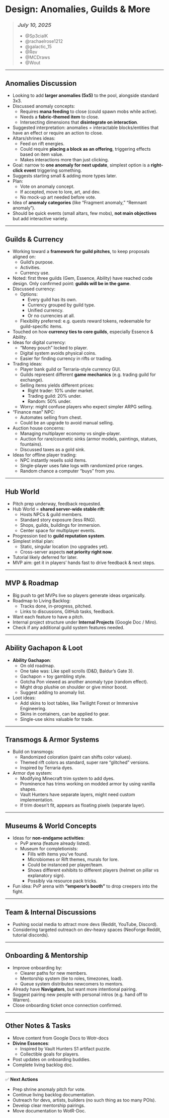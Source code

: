 # Design: Anomalies, Guilds & More
> ### _July 10, 2025_
> - @Sp3cialK
> - @rachaelrose1212
> - @galactic_15
> - @Rev
> - @MCDraws
> - @Wout

---

## Anomalies Discussion
- Looking to add **larger anomalies (5x5)** to the pool, alongside standard 3x3.
- Discussed anomaly concepts:
    - Requires **mana feeding** to close (could spawn mobs while active).
    - Needs a **fabric-themed item** to close.
    - Intersecting dimensions that **disintegrate on interaction**.
- Suggested interpretation: anomalies = interactable blocks/entities that have an effect or require an action to close.
- Altars/shrines ideas:
    - Feed on rift energies.
    - Could require **placing a block as an offering**, triggering effects based on item value.
    - Makes interactions more than just clicking.
- Goal: narrow to **one anomaly for next update**, simplest option is a **right-click event** triggering something.
- Suggests starting small & adding more types later.
- Plan:
    - Vote on anomaly concept.
    - If accepted, move to lore, art, and dev.
    - No mock-up art needed before vote.
- Idea of **anomaly categories** (like “Fragment anomaly,” “Remnant anomaly”).
- Should be quick events (small altars, few mobs), **not main objectives** but add interactive variety.

---

## Guilds & Currency
- Working toward a **framework for guild pitches**, to keep proposals aligned on:
    - Guild’s purpose.
    - Activities.
    - Currency use.
- Noted: first three guilds (Gem, Essence, Ability) have reached code design. Only confirmed point: **guilds will be in the game**.
- Discussed currency:
    - Options:
        - Every guild has its own.
        - Currency grouped by guild type.
        - Unified currency.
        - Or no currencies at all.
    - Flexibility preferred: e.g. quests reward tokens, redeemable for guild-specific items.
- Touched on how **currency ties to core guilds**, especially Essence & Ability.
- Ideas for digital currency:
    - “Money pouch” locked to player.
    - Digital system avoids physical coins.
    - Easier for finding currency in rifts or trading.
- Trading ideas:
    - Player bank guild or Terraria-style currency GUI.
    - Guilds represent different **game mechanics** (e.g. trading guild for exchange).
    - Selling items yields different prices:
        - Right trader: 10% under market.
        - Trading guild: 20% under.
        - Random: 50% under.
    - Worry: might confuse players who expect simpler ARPG selling.
- “Finance man” NPC:
    - Automates selling from chest.
    - Could be an upgrade to avoid manual selling.
- Auction house concerns:
    - Managing multiplayer economy vs single-player.
    - Auction for rare/cosmetic sinks (armor models, paintings, statues, fountains).
    - Discussed taxes as a gold sink.
- Ideas for offline player trading:
    - NPC instantly resells sold items.
    - Single-player uses fake logs with randomized price ranges.
    - Random chance a computer “buys” from you.

---

## Hub World
- Pitch prep underway, feedback requested.
- Hub World = **shared server-wide stable rift**:
    - Hosts NPCs & guild members.
    - Standard story exposure (less RNG).
    - Shops, guilds, buildings for immersion.
    - Center space for multiplayer events.
- Progression tied to **guild reputation system**.
- Simplest initial plan:
    - Static, singular location (no upgrades yet).
    - Cross-server aspects **not priority right now**.
- Tutorial likely deferred for later.
- MVP aim: get it in players’ hands fast to drive feedback & next steps.

---

## MVP & Roadmap
- Big push to get MVPs live so players generate ideas organically.
- Roadmap to Living Backlog:
    - Tracks done, in-progress, pitched.
    - Links to discussions, GitHub tasks, feedback.
- Want each feature to have a pitch.
- Internal project structure under **Internal Projects** (Google Doc / Miro).
- Check if any additional guild system features needed.

---

## Ability Gachapon & Loot
- **Ability Gachapon**:
    - On old roadmap.
    - One take was: Like spell scrolls (D&D, Baldur’s Gate 3).
    - Gachapon = toy gambling style.
    - Gotcha Pon viewed as another anomaly type (random effect).
    - Might drop plushie on shoulder or give minor boost.
    - Suggest adding to anomaly list.
- Loot ideas:
    - Add skins to loot tables, like Twilight Forest or Immersive Engineering.
    - Skins in containers, can be applied to gear.
    - Single-use skins valuable for trade.

---

## Transmogs & Armor Systems
- Build on transmogs:
    - Randomized coloration (paint can shifts color values).
    - Themed rift colors as standard, super rare “glitched” versions.
    - Inspired by Terraria dyes.
- Armor dye system:
    - Modifying Minecraft trim system to add dyes.
    - Prominence has trims working on modded armor by using vanilla shapes.
    - Vault Hunters have separate layers, might need custom implementation.
    - If trim doesn’t fit, appears as floating pixels (separate layer).

---

## Museums & World Concepts
- Ideas for **non-endgame activities**:
    - PvP arena (feature already listed).
    - Museum for completionists:
        - Fills with items you’ve found.
        - Microbiomes or Rift themes, murals for lore.
        - Could be instanced per player/team.
        - Shows different exhibits to different players (helmet on pillar vs explanatory sign).
        - Possibly via resource pack tricks.
- Fun idea: PvP arena with **“emperor’s booth”** to drop creepers into the fight.

---

## Team & Internal Discussions
- Pushing social media to attract more devs (Reddit, YouTube, Discord).
- Considering targeted outreach on dev-heavy spaces (NeoForge Reddit, tutorial discords).

---

## Onboarding & Mentorship
- Improve onboarding by:
    - Clearer paths for new members.
    - Mentorship system (tie to roles, timezones, load).
    - Queue system distributes newcomers to mentors.
- Already have **Navigators**, but want more intentional pairing.
- Suggest pairing new people with personal intros (e.g. hand off to Warren).
- Close onboarding ticket once connection confirmed.

---

## Other Notes & Tasks
- Move content from Google Docs to Wotr-docs
- **Divine Essences**:
    - Inspired by Vault Hunters S1 artifact puzzle.
    - Collectible goals for players.
- Post updates on onboarding buddies.
- Complete living backlog doc.

---

✅ **Next Actions**
- Prep shrine anomaly pitch for vote.
- Continue living backlog documentation.
- Outreach for devs, artists, builders (no such thing as too many POIs).
- Develop clear mentorship pairings.
- Move documentation to WotR-Doc.